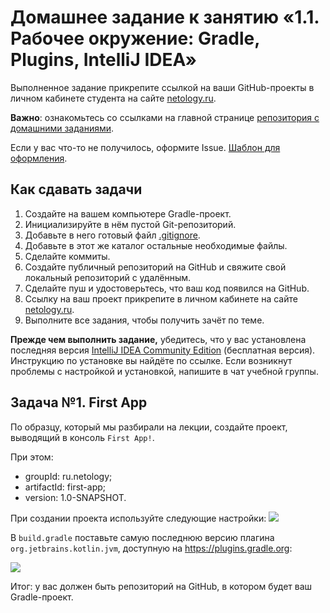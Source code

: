# Домашнее задание к занятию «1.1. Рабочее окружение: Gradle, Plugins, IntelliJ IDEA»

Выполненное задание прикрепите ссылкой на ваши GitHub-проекты в личном кабинете студента на сайте [netology.ru](https://netology.ru).

**Важно**: ознакомьтесь со ссылками на главной странице [репозитория с домашними заданиями](../README.md).

Если у вас что-то не получилось, оформите Issue. [Шаблон для оформления](../report-requirements.md).

## Как сдавать задачи

1. Создайте на вашем компьютере Gradle-проект.
1. Инициализируйте в нём пустой Git-репозиторий.
1. Добавьте в него готовый файл [.gitignore](../.gitignore).
1. Добавьте в этот же каталог остальные необходимые файлы.
1. Сделайте коммиты.
1. Создайте публичный репозиторий на GitHub и свяжите свой локальный репозиторий с удалённым.
1. Сделайте пуш и удостоверьтесь, что ваш код появился на GitHub.
1. Ссылку на ваш проект прикрепите в личном кабинете на сайте [netology.ru](https://netology.ru).
1. Выполните все задания, чтобы получить зачёт по теме.

**Прежде чем выполнить задание,** убедитесь, что у вас установлена последняя версия [IntelliJ IDEA Community Edition](https://github.com/netology-code/guides/tree/master/intellij_idea) (бесплатная версия). Инструкцию по установке вы найдёте по ссылке. Если возникнут проблемы с настройкой и установкой, напишите в чат учебной группы.

## Задача №1. First App

По образцу, который мы разбирали на лекции, создайте проект, выводящий в консоль `First App!`.

При этом:
* groupId: ru.netology;
* artifactId: first-app;
* version: 1.0-SNAPSHOT.

При создании проекта используйте следующие настройки:
![](pic/idea-settings.png)

В `build.gradle` поставьте самую последнюю версию плагина `org.jetbrains.kotlin.jvm`, доступную на https://plugins.gradle.org:

![](pic/gradle-plugins.png)

Итог: у вас должен быть репозиторий на GitHub, в котором будет ваш Gradle-проект.
